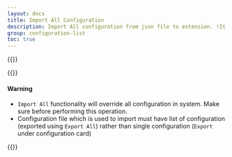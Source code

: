 ```yaml
---
layout: docs
title: Import All Configuration
description: Import All configuration from json file to extension. !It override all existing configuration within system.
group: configuration-list
toc: true
---
```

{{<img configuration-list-import-all.png>}}

{{<callout danger>}}
#### Warning
- `Import All` functionality will override all configuration in system. Make sure before performing this operation.
- Configuration file which is used to import must have list of configuration (exported using `Export All`) rather than single configuration (`Export` under configuration card)

{{</callout>}}